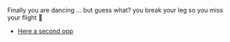 Finally you are dancing ... but guess what? you break your leg so you miss your flight 👊

- [Here a second opp](../0/0.md)